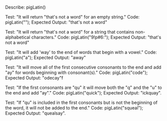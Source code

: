 Describe: pigLatin()

Test: "It will return "that's not a word" for an empty string."
Code: pigLatin("");
Expected Output: "that's not a word"

Test: "It will return "that's not a word" for a string that contains non-alphabetical characters."
Code: pigLatin("9!p#6:");
Expected Output: "that's not a word"

Test: "It will add 'way' to the end of words that begin with a vowel."
Code: pigLatin("a");
Expected Output: "away"

Test: "It will move all of the first consecutive consonants to the end and add "ay" for words beginning with consonant(s)."
Code: pigLatin("code");
Expected Output: "odecay"f

Test: "If the first consonants are "qu" it will move both the "q" and the "u" to the end and add "ay"."
Code: pigLatin("quick");
Expected Output: "ickquay".

Test: "If "qu" is included in the first consonants but is not the beginning of the word, it will not be added to the end."
Code: pigLatin("squeal");
Expected Output: "quealsay".